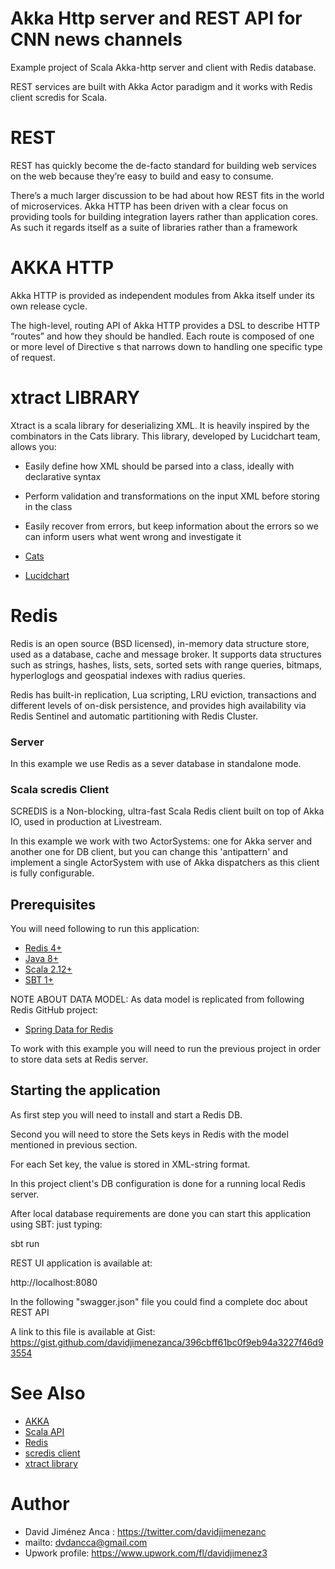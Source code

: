 ﻿# Akka Http server and REST API for CNN news channels

Example project of Scala Akka-http server and client with Redis database.

REST services are built with Akka Actor paradigm and it works with Redis client scredis for Scala.

# REST

REST has quickly become the de-facto standard for building web services on the web because they’re easy to build and easy to consume.

There’s a much larger discussion to be had about how REST fits in the world of microservices. Akka HTTP has been driven with a clear focus on providing tools for building integration layers rather than application cores. As such it regards itself as a suite of libraries rather than a framework

# AKKA HTTP

Akka HTTP is provided as independent modules from Akka itself under its own release cycle.

The high-level, routing API of Akka HTTP provides a DSL to describe HTTP “routes” and how they should be handled. Each route is composed of one or more level of Directive s that narrows down to handling one specific type of request.

# xtract LIBRARY

Xtract is a scala library for deserializing XML. It is heavily inspired by the combinators in the Cats library. This library, developed by Lucidchart team, allows you:

- Easily define how XML should be parsed into a class, ideally with declarative syntax
- Perform validation and transformations on the input XML before storing in the class
- Easily recover from errors, but keep information about the errors so we can inform users what went wrong and investigate it


- [Cats](https://github.com/typelevel/cats)
- [Lucidchart](https://lucidchart.com)

# Redis

Redis is an open source (BSD licensed), in-memory data structure store, used as a database, cache and message broker. It supports data structures such as strings, hashes, lists, sets, sorted sets with range queries, bitmaps, hyperloglogs and geospatial indexes with radius queries. 

Redis has built-in replication, Lua scripting, LRU eviction, transactions and different levels of on-disk persistence, and provides high availability via Redis Sentinel and automatic partitioning with Redis Cluster.

### Server

In this example we use Redis as a sever database in standalone mode.

### Scala scredis Client

SCREDIS is a Non-blocking, ultra-fast Scala Redis client built on top of Akka IO, used in production at Livestream.

In this example we work with two ActorSystems: one for Akka server and another one for DB client, but you can change this 'antipattern' and implement a single ActorSystem with use of Akka dispatchers as this client is fully configurable.

## Prerequisites

You will need following to run this application:

- [Redis 4+](https://redis.io/download)
- [Java 8+](http://www.oracle.com/technetwork/java/javase/downloads/index.html)
- [Scala 2.12+](https://www.scala-lang.org/download/)
- [SBT 1+](https://www.scala-sbt.org/download.html)

NOTE ABOUT DATA MODEL: As data model is replicated from following Redis GitHub project: 

- [Spring Data for Redis](https://github.com/davidjimenezanca/Example_Spring-Data-Redis)

To work with this example you will need to run the previous project in order to store data sets at Redis server.

## Starting the application

As first step you will need to install and start a Redis DB.

Second you will need to store the Sets keys in Redis with the model mentioned in previous section.

For each Set key, the value is stored in XML-string format.

In this project client's DB configuration is done for a running local Redis server.

After local database requirements are done you can start this application using SBT: just typing:

 sbt run

REST UI application is available at:

 http://localhost:8080

In the following "swagger.json" file you could find a complete doc about REST API

A link to this file is available at Gist: https://gist.github.com/davidjimenezanca/396cbff61bc0f9eb94a3227f46d93554

# See Also

- [AKKA](https://akka.io/)
- [Scala API](https://www.scala-lang.org/api/2.12.0-RC1/index.html)
- [Redis](https://redis.io)
- [scredis client](https://github.com/scredis/scredis)
- [xtract library](https://github.com/lucidsoftware/xtract)

# Author

- David Jiménez Anca : https://twitter.com/davidjimenezanc
- mailto: dvdancca@gmail.com
- Upwork profile: https://www.upwork.com/fl/davidjimenez3


